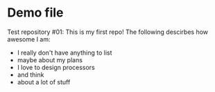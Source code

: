# Demo file
Test repository #01: This is my first repo!
The following descirbes how awesome I am:
- I really don't have anything to list
- maybe about my plans
- I love to design processors
- and think 
- about a lot of stuff

